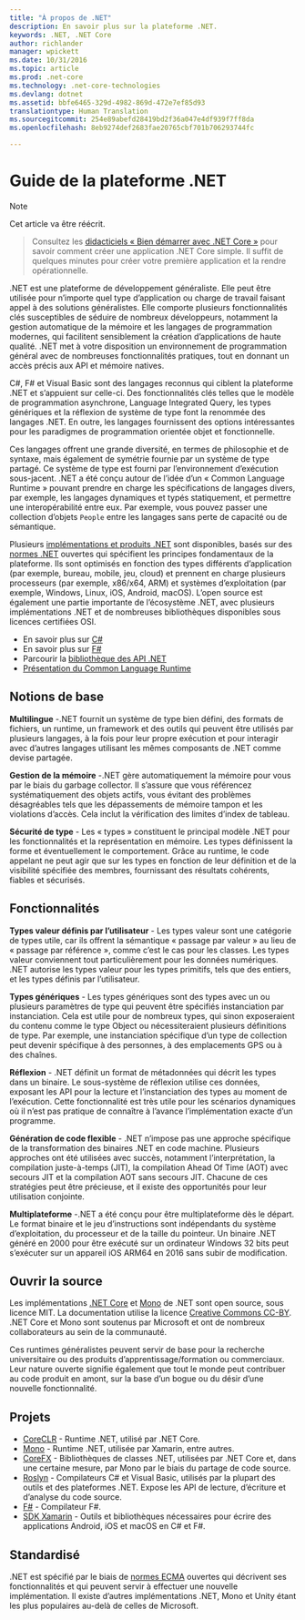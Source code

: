 ```yaml
---
title: "À propos de .NET"
description: En savoir plus sur la plateforme .NET.
keywords: .NET, .NET Core
author: richlander
manager: wpickett
ms.date: 10/31/2016
ms.topic: article
ms.prod: .net-core
ms.technology: .net-core-technologies
ms.devlang: dotnet
ms.assetid: bbfe6465-329d-4982-869d-472e7ef85d93
translationtype: Human Translation
ms.sourcegitcommit: 254e89abefd28419bd2f36a047e4df939f7ff8da
ms.openlocfilehash: 8eb9274def2683fae20765cbf701b706293744fc

---
```


# <a name="net-platform-guide"></a>Guide de la plateforme .NET

> [!NOTE]
Cet article va être réécrit.

> Consultez les [didacticiels « Bien démarrer avec .NET Core »](../core/getting-started.md) pour savoir comment créer une application .NET Core simple. Il suffit de quelques minutes pour créer votre première application et la rendre opérationnelle.

.NET est une plateforme de développement généraliste. Elle peut être utilisée pour n’importe quel type d’application ou charge de travail faisant appel à des solutions généralistes. Elle comporte plusieurs fonctionnalités clés susceptibles de séduire de nombreux développeurs, notamment la gestion automatique de la mémoire et les langages de programmation modernes, qui facilitent sensiblement la création d’applications de haute qualité. .NET met à votre disposition un environnement de programmation général avec de nombreuses fonctionnalités pratiques, tout en donnant un accès précis aux API et mémoire natives.

C#, F# et Visual Basic sont des langages reconnus qui ciblent la plateforme .NET et s’appuient sur celle-ci. Des fonctionnalités clés telles que le modèle de programmation asynchrone, Language Integrated Query, les types génériques et la réflexion de système de type font la renommée des langages .NET. En outre, les langages fournissent des options intéressantes pour les paradigmes de programmation orientée objet et fonctionnelle.

Ces langages offrent une grande diversité, en termes de philosophie et de syntaxe, mais également de symétrie fournie par un système de type partagé. Ce système de type est fourni par l’environnement d’exécution sous-jacent. .NET a été conçu autour de l’idée d’un « Common Language Runtime » pouvant prendre en charge les spécifications de langages divers, par exemple, les langages dynamiques et typés statiquement, et permettre une interopérabilité entre eux. Par exemple, vous pouvez passer une collection d’objets `People` entre les langages sans perte de capacité ou de sémantique.

Plusieurs [implémentations et produits .NET](components.md) sont disponibles, basés sur des [normes .NET](https://github.com/dotnet/coreclr/blob/master/Documentation/project-docs/dotnet-standards.md) ouvertes qui spécifient les principes fondamentaux de la plateforme. Ils sont optimisés en fonction des types différents d’application (par exemple, bureau, mobile, jeu, cloud) et prennent en charge plusieurs processeurs (par exemple, x86/x64, ARM) et systèmes d’exploitation (par exemple, Windows, Linux, iOS, Android, macOS). L’open source est également une partie importante de l’écosystème .NET, avec plusieurs implémentations .NET et de nombreuses bibliothèques disponibles sous licences certifiées OSI.

- En savoir plus sur [C#](../csharp/index.md)
- En savoir plus sur [F#](../fsharp/index.md)
- Parcourir la [bibliothèque des API .NET](../../api/index.md)
- [Présentation du Common Language Runtime](https://github.com/dotnet/coreclr/blob/master/Documentation/botr/intro-to-clr.md)

<a name="fundamentals"></a>Notions de base
------------

**Multilingue** -.NET fournit un système de type bien défini, des formats de fichiers, un runtime, un framework et des outils qui peuvent être utilisés par plusieurs langages, à la fois pour leur propre exécution et pour interagir avec d’autres langages utilisant les mêmes composants de .NET comme devise partagée.

**Gestion de la mémoire** -.NET gère automatiquement la mémoire pour vous par le biais du garbage collector. Il s’assure que vous référencez systématiquement des objets actifs, vous évitant des problèmes désagréables tels que les dépassements de mémoire tampon et les violations d’accès. Cela inclut la vérification des limites d’index de tableau.

**Sécurité de type** - Les « types » constituent le principal modèle .NET pour les fonctionnalités et la représentation en mémoire. Les types définissent la forme et éventuellement le comportement. Grâce au runtime, le code appelant ne peut agir que sur les types en fonction de leur définition et de la visibilité spécifiée des membres, fournissant des résultats cohérents, fiables et sécurisés.

<a name="features"></a>Fonctionnalités
--------

**Types valeur définis par l’utilisateur** - Les types valeur sont une catégorie de types utile, car ils offrent la sémantique « passage par valeur » au lieu de « passage par référence », comme c’est le cas pour les classes. Les types valeur conviennent tout particulièrement pour les données numériques. .NET autorise les types valeur pour les types primitifs, tels que des entiers, et les types définis par l’utilisateur.

**Types génériques** - Les types génériques sont des types avec un ou plusieurs paramètres de type qui peuvent être spécifiés instanciation par instanciation. Cela est utile pour de nombreux types, qui sinon exposeraient du contenu comme le type Object ou nécessiteraient plusieurs définitions de type. Par exemple, une instanciation spécifique d’un type de collection peut devenir spécifique à des personnes, à des emplacements GPS ou à des chaînes.

**Réflexion** - .NET définit un format de métadonnées qui décrit les types dans un binaire. Le sous-système de réflexion utilise ces données, exposant les API pour la lecture et l’instanciation des types au moment de l’exécution. Cette fonctionnalité est très utile pour les scénarios dynamiques où il n’est pas pratique de connaître à l’avance l’implémentation exacte d’un programme.

**Génération de code flexible** - .NET n’impose pas une approche spécifique de la transformation des binaires .NET en code machine. Plusieurs approches ont été utilisées avec succès, notamment l’interprétation, la compilation juste-à-temps (JIT), la compilation Ahead Of Time (AOT) avec secours JIT et la compilation AOT sans secours JIT. Chacune de ces stratégies peut être précieuse, et il existe des opportunités pour leur utilisation conjointe.

**Multiplateforme** -.NET a été conçu pour être multiplateforme dès le départ. Le format binaire et le jeu d’instructions sont indépendants du système d’exploitation, du processeur et de la taille du pointeur. Un binaire .NET généré en 2000 pour être exécuté sur un ordinateur Windows 32 bits peut s’exécuter sur un appareil iOS ARM64 en 2016 sans subir de modification.

<a name="open-source"></a>Ouvrir la source
-----------

Les implémentations [.NET Core](https://github.com/dotnet/core) et [Mono](https://github.com/mono/mono) de .NET sont open source, sous licence MIT. La documentation utilise la licence [Creative Commons CC-BY](https://creativecommons.org/licenses/by/4.0/). .NET Core et Mono sont soutenus par Microsoft et ont de nombreux collaborateurs au sein de la communauté. 

Ces runtimes généralistes peuvent servir de base pour la recherche universitaire ou des produits d’apprentissage/formation ou commerciaux. Leur nature ouverte signifie également que tout le monde peut contribuer au code produit en amont, sur la base d’un bogue ou du désir d’une nouvelle fonctionnalité.

<a name="projects"></a>Projets
--------

- [CoreCLR](https://github.com/dotnet/coreclr) - Runtime .NET, utilisé par .NET Core.
- [Mono](https://github.com/mono/mono) - Runtime .NET, utilisée par Xamarin, entre autres.
- [CoreFX](https://github.com/dotnet/coreclr) - Bibliothèques de classes .NET, utilisées par .NET Core et, dans une certaine mesure, par Mono par le biais du partage de code source.
- [Roslyn](https://github.com/dotnet/roslyn) - Compilateurs C# et Visual Basic, utilisés par la plupart des outils et des plateformes .NET. Expose les API de lecture, d’écriture et d’analyse du code source.
- [F#](https://github.com/microsoft/visualfsharp) - Compilateur F#.
- [SDK Xamarin](http://open.xamarin.com) - Outils et bibliothèques nécessaires pour écrire des applications Android, iOS et macOS en C# et F#.

<a name="standardized"></a>Standardisé
------------

.NET est spécifié par le biais de [normes ECMA](https://github.com/dotnet/coreclr/blob/master/Documentation/project-docs/dotnet-standards.md) ouvertes qui décrivent ses fonctionnalités et qui peuvent servir à effectuer une nouvelle implémentation. Il existe d’autres implémentations .NET, Mono et Unity étant les plus populaires au-delà de celles de Microsoft.




<!--HONumber=Nov16_HO3-->



